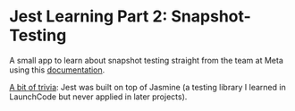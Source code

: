 # Jest Learning Part 2: Snapshot-Testing

A small app to learn about snapshot testing straight from the team at Meta using this [documentation](https://jestjs.io/docs/tutorial-react).

[A bit of trivia](<https://en.wikipedia.org/wiki/Jest_(framework)#:~:text=Jest%5B1%5D,a%20testing%20framework.>): Jest was built on top of Jasmine (a testing library I learned in LaunchCode but never applied in later projects).
